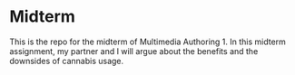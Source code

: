 # Midterm

This is the repo for the midterm of Multimedia Authoring 1. In this midterm assignment, my partner and I will argue about the benefits and the downsides of cannabis usage.
